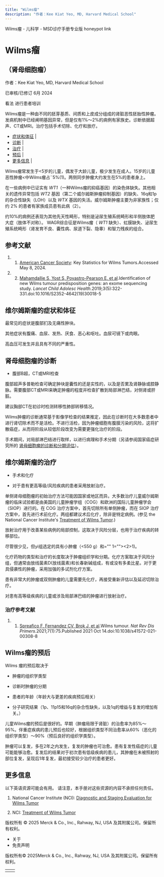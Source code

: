 ```yaml
---
title: "Wilms瘤"
description: "作者：Kee Kiat Yeo, MD, Harvard Medical School"
---
```


﻿Wilms瘤 - 儿科学 - MSD诊疗手册专业版 honeypot link

# Wilms瘤

## （肾母细胞瘤）

作者：Kee Kiat Yeo, MD, Harvard Medical School

已审核/已修订 6月 2024

看法 进行患者培训

Wilms瘤是一种由不同的胚芽基质、间质和上皮成分组成的肾脏恶性胚胎性肿瘤。发病机制中已经阐明基因异常，但是仅有1%～2%的病例有家族史。诊断依据超声、CT或MRI。治疗包括手术切除、化疗和放疗。

- [症状和体征](#症状和体征_v1094962_zh) \|
- [诊断](#诊断_v1094965_zh) \|
- [治疗](#治疗_v1094986_zh) \|
- [预后](#预后_v1094974_zh) \|
- [更多信息](#更多信息_v21494854_zh) \|

Wilms瘤常发生于<5岁的儿童，偶发于大龄儿童，极少发生在成人。15岁的儿童恶性肿瘤<中Wilms瘤占¨5%(1)。两侧同步肿瘤大约发生在5%的患者身上。

在一些病例中已证实有 _WT1_（一种Wilms瘤的抑癌基因）的染色体缺失。其他相关的遗传异常包括 _WT2_ 基因（第二个威尔姆斯肿瘤抑制基因）的缺失、16q和1p的杂合性缺失（LOH）以及 _WTX_ 基因的失活。威尔姆斯肿瘤主要为非家族性；仅约 2% 的患者有家族成员患有此病（2）。

约10%的病例还表现为其他先天性畸形，特别是泌尿生殖系统畸形和半侧肢体肥大症（肢体不对称）。 WAGR综合征是Wilms瘤（ _WT1_ 缺失）、虹膜缺失、泌尿生殖系统畸形（肾发育不良、囊性病、尿道下裂、隐睾）和智力残疾的组合。

## 参考文献

1. 1. [American Cancer Society](https://www.cancer.org/cancer/wilms-tumor/about/key-statistics.html): Key Statistics for Wilms Tumors.Accessed May 8, 2024.

2. 2. [Mahamdallie S, Yost S, Poyastro-Pearson E, et al](https://www.ncbi.nlm.nih.gov/pmc/articles/PMC6472290/).Identification of new Wilms tumour predisposition genes: an exome sequencing study. _Lancet Child Adolesc Health_.2019;3(5):322-331.doi:10.1016/S2352-4642(19)30018-5


## 维尔姆斯瘤的症状和体征

最常见的症状是腹部扪及无痛性肿块。

其他症状有腹痛、血尿、发热、厌食、恶心和呕吐。血尿可镜下或肉眼。

高血压可发生并且具有不同的严重性。

## 肾母细胞瘤的诊断

- 腹部B超，CT或MRI检查


腹部超声多普勒检查可确定肿块是囊性的还是实性的，以及是否累及肾静脉或腔静脉。需要腹部CT或MRI来确定肿瘤的程度并检查扩散到局部淋巴结，对侧肾或肝脏。

建议胸部CT在初诊时检测转移性肺部转移情况。

Wilms肿瘤的诊断通常基于影像学检查的结果推定，因此在诊断时在大多数患者中进行肾切除术而不是活检。不进行活检，因为肿瘤细胞有腹膜污染的风险，这将扩散癌症，从而将阶段从较低阶段改变为需要更强化治疗的阶段。

手术期间，对局部淋巴结进行取样，以进行病理和手术分期（另请参阅国家癌症研究所的 [肾母细胞瘤的诊断和分期评估](https://www.cancer.gov/types/kidney/hp/wilms-treatment-pdq#_900_toc)）。

## 维尔姆斯瘤的治疗

- 手术和化疗

- 对于患有更高等级/风险疾病的患者采用放射治疗。


单侧肾母细胞瘤的初始治疗方法可能因国家或地区而异。大多数治疗儿童威尔姆斯瘤的临床试验都是由美国的儿童肿瘤学组（COG）和欧洲的国际儿童肿瘤学会（SIOP）进行的。在 COG 治疗方案中，首先切除所有单侧肿瘤，而在 SIOP 治疗方案中，首先进行术前化疗。两组都建议术后化疗，除非是特定病例。(参见 the National Cancer Institute's [Treatment of Wilms Tumor](https://www.cancer.gov/types/kidney/hp/wilms-treatment-pdq#_386_toc).)

放射治疗用于改善某些病例的局部控制，这取决于风险分层，也用于治疗疾病的转移部位。

尽管很少见，但yi组选定的具有小肿瘤（<550 g）和="" 1=""><2>1)。

化疗药物的类型和治疗的长度取决于肿瘤组织学和分期。化疗方案取决于风险分组，但通常由放线菌素D(放线菌素)和长春新碱组成，有或没有多柔比星。对于更具侵袭性的肿瘤，采用加强的多试剂化疗方案。

患有非常大的肿瘤或双侧肿瘤的儿童需要先化疗，再接受重新评估以及延迟切除治疗。

对患有高等级疾病的儿童或涉及局部淋巴结的肿瘤进行放射治疗。

### 治疗参考文献

1. 1. [Spreafico F, Fernandez CV, Brok J, et al](https://pubmed.ncbi.nlm.nih.gov/34650095/).Wilms tumour. _Nat Rev Dis Primers_.2021;7(1):75.Published 2021 Oct 14.doi:10.1038/s41572-021-00308-8


## Wilms瘤的预后

Wilms 瘤的预后取决于

- 肿瘤的组织学类型

- 诊断时肿瘤的分期

- 患者的年龄（年龄大与更差的疾病预后相关）

- 分子研究结果（1p、11p15和16q的杂合性缺失，以及1q的增益与复发的增加有关。）


儿童Wilms瘤的预后是很好的。早期（肿瘤局限于肾脏）的治愈率为85%～95%。伴重症疾病的患儿预后也较好，根据组织类型不同治愈率从60%（恶化的组织学类型）～90%（预后良好的组织学类型）。

肿瘤可以复发，多在2年之内发生，复发的肿瘤也可治愈。患有复发性癌症的儿童可能能够治愈。复发后的结果对于初次患有低级疾病的患儿，其肿瘤在未被照射的部位复发，呈现后1年复发，最初接受较少治疗的患者更好。

## 更多信息

以下英语资源可能会有用。 请注意，本手册对这些资源的内容不承担任何责任。

1. National Cancer Institute (NCI): [Diagnostic and Staging Evaluation for Wilms Tumor](https://www.cancer.gov/types/kidney/hp/wilms-treatment-pdq#_900_toc)

2. NCI: [Treatment of Wilms Tumor](https://www.cancer.gov/types/kidney/hp/wilms-treatment-pdq#_386_toc)




版权所有 © 2025
Merck & Co., Inc., Rahway, NJ, USA 及其附属公司。保留所有权利。

- 关于
- 免责声明

版权所有© 2025Merck & Co., Inc., Rahway, NJ, USA 及其附属公司。保留所有权利。

|     |     |
| --- | --- |
|  |  |